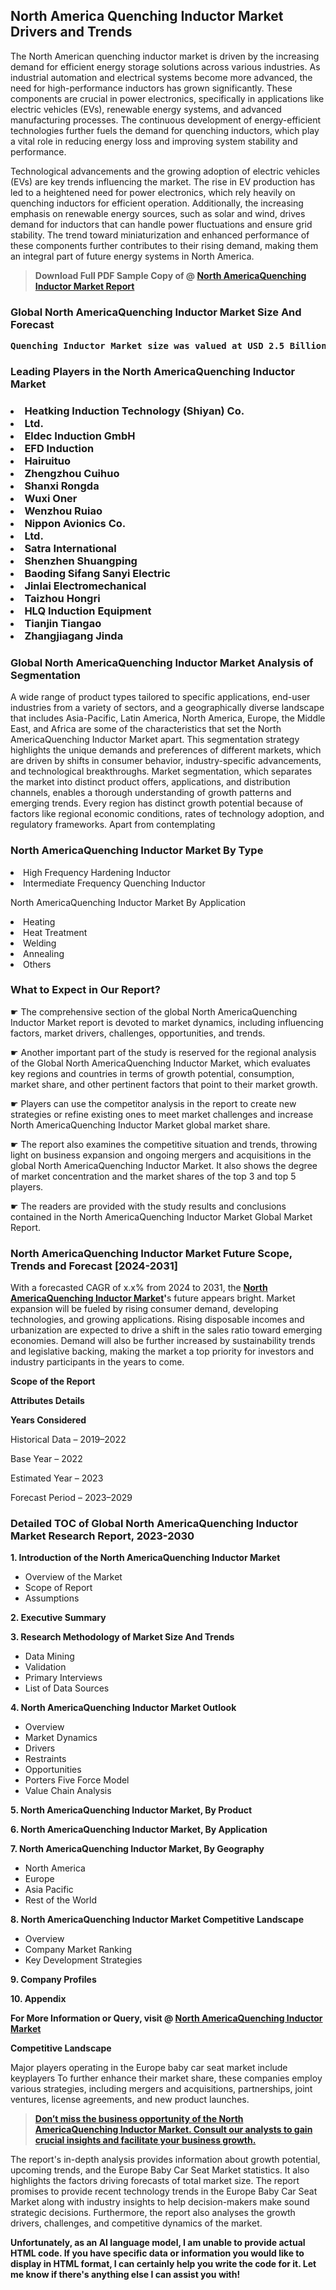 <p><h2>North America Quenching Inductor Market Drivers and Trends</h2><p>The North American quenching inductor market is driven by the increasing demand for efficient energy storage solutions across various industries. As industrial automation and electrical systems become more advanced, the need for high-performance inductors has grown significantly. These components are crucial in power electronics, specifically in applications like electric vehicles (EVs), renewable energy systems, and advanced manufacturing processes. The continuous development of energy-efficient technologies further fuels the demand for quenching inductors, which play a vital role in reducing energy loss and improving system stability and performance.</p><p>Technological advancements and the growing adoption of electric vehicles (EVs) are key trends influencing the market. The rise in EV production has led to a heightened need for power electronics, which rely heavily on quenching inductors for efficient operation. Additionally, the increasing emphasis on renewable energy sources, such as solar and wind, drives demand for inductors that can handle power fluctuations and ensure grid stability. The trend toward miniaturization and enhanced performance of these components further contributes to their rising demand, making them an integral part of future energy systems in North America.</p></p><blockquote id="" class=""><strong>Download Full PDF Sample Copy of @&nbsp;<a href="https://www.verifiedmarketreports.com/download-sample/?rid=336006&utm_source=GitHub-Jan&utm_medium=263" target="_blank">North AmericaQuenching Inductor Market Report</a>&nbsp;&nbsp;</strong></blockquote><h3 id="" class=""><strong>Global&nbsp;North AmericaQuenching Inductor Market Size And Forecast</strong></h3><pre class="reader-text-block__code-block"><strong>Quenching Inductor Market size was valued at USD 2.5 Billion in 2022 and is projected to reach USD 4.1 Billion by 2030, growing at a CAGR of 7.1% from 2024 to 2030.</strong></pre><h3 id="" class="">Leading Players in the&nbsp;North AmericaQuenching Inductor Market</h3><h3 class=""></Li><Li>Heatking Induction Technology (Shiyan) Co.</Li><Li>Ltd.</Li><Li> Eldec Induction GmbH</Li><Li> EFD Induction</Li><Li> Hairuituo</Li><Li> Zhengzhou Cuihuo</Li><Li> Shanxi Rongda</Li><Li> Wuxi Oner</Li><Li> Wenzhou Ruiao</Li><Li> Nippon Avionics Co.</Li><Li>Ltd.</Li><Li> Satra International</Li><Li> Shenzhen Shuangping</Li><Li> Baoding Sifang Sanyi Electric</Li><Li> Jinlai Electromechanical</Li><Li> Taizhou Hongri</Li><Li> HLQ Induction Equipment</Li><Li> Tianjin Tiangao</Li><Li> Zhangjiagang Jinda</h3><h3 id="" class="">Global&nbsp;North AmericaQuenching Inductor Market Analysis of Segmentation</h3><p id="" class="">A wide range of product types tailored to specific applications, end-user industries from a variety of sectors, and a geographically diverse landscape that includes Asia-Pacific, Latin America, North America, Europe, the Middle East, and Africa are some of the characteristics that set the North AmericaQuenching Inductor Market apart. This segmentation strategy highlights the unique demands and preferences of different markets, which are driven by shifts in consumer behavior, industry-specific advancements, and technological breakthroughs. Market segmentation, which separates the market into distinct product offers, applications, and distribution channels, enables a thorough understanding of growth patterns and emerging trends. Every region has distinct growth potential because of factors like regional economic conditions, rates of technology adoption, and regulatory frameworks. Apart from contemplating</p><h3 id="" class="">North AmericaQuenching Inductor Market&nbsp;By Type</h3><p></Li><Li>High Frequency Hardening Inductor</Li><Li> Intermediate Frequency Quenching Inductor</p><div class="" data-test-id=""><p>North AmericaQuenching Inductor Market&nbsp;By Application</p></div><p class=""></Li><Li>Heating</Li><Li> Heat Treatment</Li><Li> Welding</Li><Li> Annealing</Li><Li> Others</p><div class="" data-test-id=""><h3><span class="">What to Expect in Our Report?</span></h3></div><div class="" data-test-id=""><p><span class="">☛ The comprehensive section of the global North AmericaQuenching Inductor Market report is devoted to market dynamics, including influencing factors, market drivers, challenges, opportunities, and trends.</span></p></div><div class="" data-test-id=""><p><span class="">☛ Another important part of the study is reserved for the regional analysis of the Global North AmericaQuenching Inductor Market, which evaluates key regions and countries in terms of growth potential, consumption, market share, and other pertinent factors that point to their market growth.</span></p></div><div class="" data-test-id=""><p><span class="">☛ Players can use the competitor analysis in the report to create new strategies or refine existing ones to meet market challenges and increase North AmericaQuenching Inductor Market global market share.</span></p></div><div class="" data-test-id=""><p><span class="">☛ The report also examines the competitive situation and trends, throwing light on business expansion and ongoing mergers and acquisitions in the global North AmericaQuenching Inductor Market. It also shows the degree of market concentration and the market shares of the top 3 and top 5 players.</span></p></div><div class="" data-test-id=""><p><span class="">☛ The readers are provided with the study results and conclusions contained in the North AmericaQuenching Inductor Market Global Market Report.</span></p></div><div class="" data-test-id=""><h3><span class="">North AmericaQuenching Inductor Market Future Scope, Trends and Forecast [2024-2031]</span></h3></div><div class="" data-test-id=""><p><span class="">With a forecasted CAGR of x.x% from 2024 to 2031, the <strong><a href="https://www.verifiedmarketreports.com/download-sample/?rid=336006&utm_source=GitHub-Jan&utm_medium=263" target="_blank">North AmericaQuenching Inductor Market</a>'</strong>s future appears bright. Market expansion will be fueled by rising consumer demand, developing technologies, and growing applications. Rising disposable incomes and urbanization are expected to drive a shift in the sales ratio toward emerging economies. Demand will also be further increased by sustainability trends and legislative backing, making the market a top priority for investors and industry participants in the years to come.</span></p><p id="ember66" class="ember-view reader-text-block__paragraph"><strong>Scope of the Report</strong></p><p id="ember67" class="ember-view reader-text-block__paragraph"><strong>Attributes Details</strong></p><p id="ember68" class="ember-view reader-text-block__paragraph"><strong>Years Considered</strong></p><p id="ember69" class="ember-view reader-text-block__paragraph">Historical Data &ndash; 2019&ndash;2022</p><p id="ember70" class="ember-view reader-text-block__paragraph">Base Year &ndash; 2022</p><p id="ember71" class="ember-view reader-text-block__paragraph">Estimated Year &ndash; 2023</p><p id="ember72" class="ember-view reader-text-block__paragraph">Forecast Period &ndash; 2023&ndash;2029</p></div><h3 id="" class="">Detailed TOC of Global North AmericaQuenching Inductor Market Research Report, 2023-2030</h3><p id="" class=""><strong>1. Introduction of the North AmericaQuenching Inductor Market</strong></p><ul><li>Overview of the Market</li><li>Scope of Report</li><li>Assumptions</li></ul><p id="" class=""><strong>2. Executive Summary</strong></p><p id="" class=""><strong>3. Research Methodology of Market Size And Trends</strong></p><ul><li>Data Mining</li><li>Validation</li><li>Primary Interviews</li><li>List of Data Sources</li></ul><p id="" class=""><strong>4. North AmericaQuenching Inductor Market Outlook</strong></p><ul><li>Overview</li><li>Market Dynamics</li><li>Drivers</li><li>Restraints</li><li>Opportunities</li><li>Porters Five Force Model</li><li>Value Chain Analysis</li></ul><p id="" class=""><strong>5. North AmericaQuenching Inductor Market, By Product</strong></p><p id="" class=""><strong>6. North AmericaQuenching Inductor Market, By Application</strong></p><p id="" class=""><strong>7. North AmericaQuenching Inductor Market, By Geography</strong></p><ul><li>North America</li><li>Europe</li><li>Asia Pacific</li><li>Rest of the World</li></ul><p id="" class=""><strong>8. North AmericaQuenching Inductor Market Competitive Landscape</strong></p><ul><li>Overview</li><li>Company Market Ranking</li><li>Key Development Strategies</li></ul><p id="" class=""><strong>9. Company Profiles</strong></p><p id="" class=""><strong>10. Appendix</strong></p><p><strong>For More Information or Query, visit&nbsp;@ <a href="https://www.verifiedmarketreports.com/product/quenching-inductor-market/" target="_blank">North AmericaQuenching Inductor Market</a></strong></p><p id="ember61" class="ember-view reader-text-block__paragraph"><strong>Competitive Landscape</strong></p><p id="ember62" class="ember-view reader-text-block__paragraph">Major players operating in the Europe baby car seat market include keyplayers To further enhance their market share, these companies employ various strategies, including mergers and acquisitions, partnerships, joint ventures, license agreements, and new product launches.</p><blockquote id="ember63" class="ember-view reader-text-block__blockquote"><strong><a href="https://www.verifiedmarketreports.com/download-sample/?rid=336006&utm_source=GitHub-Jan&utm_medium=263" target="_blank">Don&rsquo;t miss the business opportunity of the North AmericaQuenching Inductor Market. Consult our analysts to gain crucial insights and facilitate your business growth.</a></strong></blockquote><p id="ember64" class="ember-view reader-text-block__paragraph">The report's in-depth analysis provides information about growth potential, upcoming trends, and the Europe Baby Car Seat Market statistics. It also highlights the factors driving forecasts of total market size. The report promises to provide recent technology trends in the Europe Baby Car Seat Market along with industry insights to help decision-makers make sound strategic decisions. Furthermore, the report also analyses the growth drivers, challenges, and competitive dynamics of the market.</p><p class="ember-view reader-text-block__paragraph"><strong>Unfortunately, as an AI language model, I am unable to provide actual HTML code. If you have specific data or information you would like to display in HTML format, I can certainly help you write the code for it. Let me know if there's anything else I can assist you with!</strong></p>
